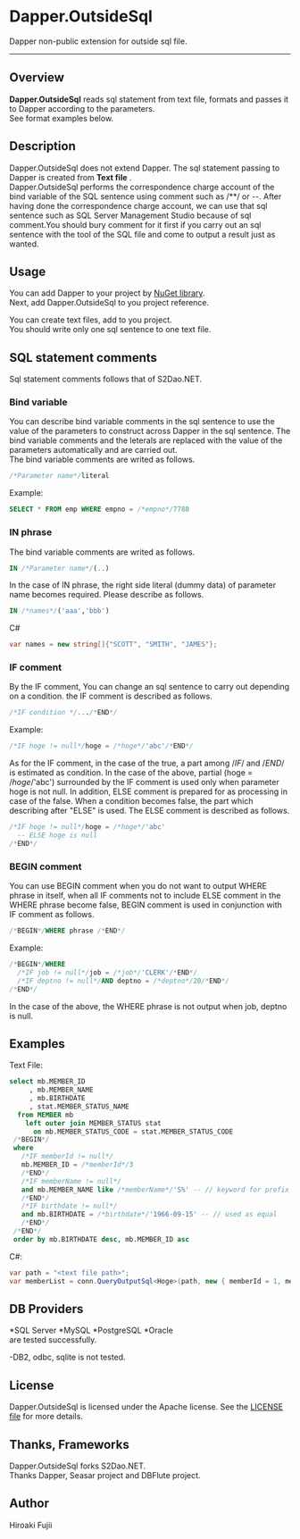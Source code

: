 # Dapper.OutsideSql
Dapper non-public extension for outside sql file.

------------

## Overview

**Dapper.OutsideSql** reads sql statement from text file, formats and passes it to Dapper according to the parameters.  
See format examples below.


## Description
Dapper.OutsideSql does not extend Dapper. The sql statement passing to Dapper is created from **Text file** .  
Dapper.OutsideSql performs the correspondence charge account of the bind variable of the SQL sentence using comment such as /**/ or --. After having done the correspondence charge account, we can use that sql sentence such as SQL Server Management Studio because of sql comment.You should bury comment for it first if you carry out an sql sentence with the tool of the SQL file and come to output a result just as wanted.

## Usage
You can add Dapper to your project by [NuGet library](https://www.nuget.org/packages/Dapper).  
Next, add Dapper.OutsideSql to you project reference.

You can create text files, add to you project.  
You should write only one sql sentence to one text file. 


## SQL statement comments  
Sql statement comments follows that of S2Dao.NET. 

### Bind variable  
You can describe bind variable comments in the sql sentence to use the value of the parameters to construct across Dapper in the sql sentence. The bind variable comments and the leterals are replaced with the value of the parameters automatically and are carried out.  
The bind variable comments are writed as follows.

```sql
/*Parameter name*/literal
```

Example:  
```sql 
SELECT * FROM emp WHERE empno = /*empno*/7788
```

### IN phrase  
The bind variable comments are writed as follows.

```sql
IN /*Parameter name*/(..)
```
In the case of IN phrase, the right side literal (dummy data) of parameter name becomes required. Please describe as follows.
```sql
IN /*names*/('aaa','bbb')
```
C#
```csharp
var names = new string[]{"SCOTT", "SMITH", "JAMES"};
```

### IF comment
By the IF comment, You can change an sql sentence to carry out depending on a condition. the IF comment is described as follows.  
```sql
/*IF condition */.../*END*/
```

Example:
```sql
/*IF hoge != null*/hoge = /*hoge*/'abc'/*END*/
```
As for the IF comment, in the case of the true, a part among /*IF*/ and /*END*/ is estimated as condition. In the case of the above, partial (hoge = /*hoge*/'abc') surrounded by the IF comment is used only when parameter hoge is not null. In addition, ELSE comment is prepared for as processing in case of the false. When a condition becomes false, the part which describing after "ELSE" is used. The ELSE comment is described as follows.
```sql
/*IF hoge != null*/hoge = /*hoge*/'abc'
  -- ELSE hoge is null
/*END*/
```

### BEGIN comment
You can use BEGIN comment when you do not want to output WHERE phrase in itself, when all IF comments not to include ELSE comment in the WHERE phrase become false,  BEGIN comment is used in conjunction with IF comment as follows.
```sql
/*BEGIN*/WHERE phrase /*END*/
```

Example:
```sql
/*BEGIN*/WHERE
  /*IF job != null*/job = /*job*/'CLERK'/*END*/
  /*IF deptno != null*/AND deptno = /*deptno*/20/*END*/
/*END*/
```
In the case of the above, the WHERE phrase is not output when job, deptno is null. 


## Examples
Text File:
```sql
select mb.MEMBER_ID
     , mb.MEMBER_NAME
     , mb.BIRTHDATE
     , stat.MEMBER_STATUS_NAME
  from MEMBER mb
    left outer join MEMBER_STATUS stat
      on mb.MEMBER_STATUS_CODE = stat.MEMBER_STATUS_CODE
 /*BEGIN*/
 where
   /*IF memberId != null*/
   mb.MEMBER_ID = /*memberId*/3
   /*END*/
   /*IF memberName != null*/
   and mb.MEMBER_NAME like /*memberName*/'S%' -- // keyword for prefix search
   /*END*/
   /*IF birthdate != null*/
   and mb.BIRTHDATE = /*birthdate*/'1966-09-15' -- // used as equal
   /*END*/
 /*END*/
 order by mb.BIRTHDATE desc, mb.MEMBER_ID asc
```
C#:
```csharp
var path = "<text file path>";
var memberList = conn.QueryOutputSql<Hoge>(path, new { memberId = 1, memberName = "hoge%" });
``` 

## DB Providers 
*SQL Server
*MySQL
*PostgreSQL
*Oracle  
are tested successfully.

-DB2, odbc, sqlite is not tested.

## License

Dapper.OutsideSql is licensed under the Apache license.  See the [LICENSE file](LICENSE) for more details.


## Thanks, Frameworks

Dapper.OutsideSql forks S2Dao.NET.  
Thanks Dapper, Seasar project and DBFlute project.


## Author

Hiroaki Fujii
